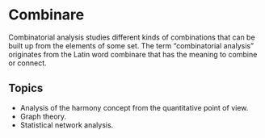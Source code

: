 # Combinare

Combinatorial analysis studies different kinds of combinations that can be built up from the elements of some set. The term “combinatorial analysis” originates from the Latin word combinare that has the meaning to combine or connect.

## Topics
- Analysis of the harmony concept from the quantitative point of view.
- Graph theory.
- Statistical network analysis. 
